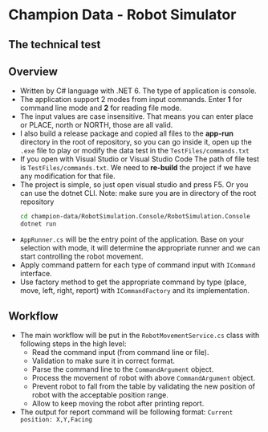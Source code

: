 # Champion Data - Robot Simulator
## The technical test

## Overview
- Written by C# language with .NET 6. The type of application is console.
- The application support 2 modes from input commands. Enter **1** for command line mode and **2** for reading file mode.
- The input values are case insensitive. That means you can enter place or PLACE, north or NORTH, those are all valid.
- I also build a release package and copied all files to the **app-run** directory in the root of repository, so you can go inside it, open up the `.exe` file to play or modify the data test in the `TestFiles/commands.txt`
- If you open with Visual Studio or Visual Studio Code The path of file test is `TestFiles/commands.txt`. We need to **re-build** the project if we have any modification for that file.
- The project is simple, so just open visual studio and press F5. Or you can use the dotnet CLI. Note: make sure you are in directory of the root repository
    ```bash
    cd champion-data/RobotSimulation.Console/RobotSimulation.Console
    dotnet run
    ```
- `AppRunner.cs` will be the entry point of the application. Base on your selection with mode, it will determine the appropriate runner and we can start controlling the robot movement.
- Apply command pattern for each type of command input with `ICommand` interface.
- Use factory method to get the appropriate command by type (place, move, left, right, report) with `ICommandFactory` and its implementation.
## Workflow
- The main workflow will be put in the `RobotMovementService.cs` class with following steps in the high level:
    - Read the command input (from command line or file).
    - Validation to make sure it in correct format.
    - Parse the command line to the `CommandArgument` object.
    - Process the movement of robot with above `CommandArgument` object.
    - Prevent robot to fall from the table by validating the new position of robot with the acceptable position range.
    - Allow to keep moving the robot after printing report.
- The output for report command will be following format: `Current position: X,Y,Facing`